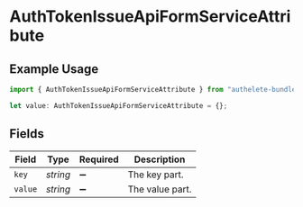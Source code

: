 # AuthTokenIssueApiFormServiceAttribute

## Example Usage

```typescript
import { AuthTokenIssueApiFormServiceAttribute } from "authelete-bundled/models/operations";

let value: AuthTokenIssueApiFormServiceAttribute = {};
```

## Fields

| Field              | Type               | Required           | Description        |
| ------------------ | ------------------ | ------------------ | ------------------ |
| `key`              | *string*           | :heavy_minus_sign: | The key part.      |
| `value`            | *string*           | :heavy_minus_sign: | The value part.    |